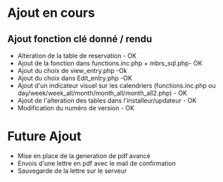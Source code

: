 # Ajout en cours
## Ajout fonction clé donné / rendu
* Alteration de la table de reservation - OK
* Ajout de la fonction dans functions.inc.php + mbrs_sql.php- OK
* Ajout du choix de view_entry.php -Ok
* Ajout du choix dans Edit_entry.php -OK
* Ajout d'un indicateur visuel sur les calendriers (functions.inc.php ou day/week/week_all/month/month_all/month_all2.php) - OK
* Ajout de l'alteration des tables dans l'installeur/updateur - OK
* Modification du numéro de version - OK

# Future Ajout
* Mise en place de la generation de pdf avancé
* Envois d'une lettre en pdf avec le mail de confirmation
* Sauvegarde de la lettre sur le serveur